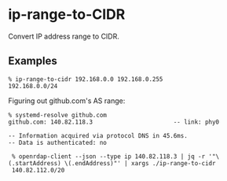 # ip-range-to-CIDR

Convert IP address range to CIDR.

## Examples

    % ip-range-to-cidr 192.168.0.0 192.168.0.255
    192.168.0.0/24

Figuring out github.com's AS range:

    % systemd-resolve github.com                                                                                          
    github.com: 140.82.118.3                       -- link: phy0

    -- Information acquired via protocol DNS in 45.6ms.
    -- Data is authenticated: no

     % openrdap-client --json --type ip 140.82.118.3 | jq -r '"\(.startAddress) \(.endAddress)"' | xargs ./ip-range-to-cidr
     140.82.112.0/20
